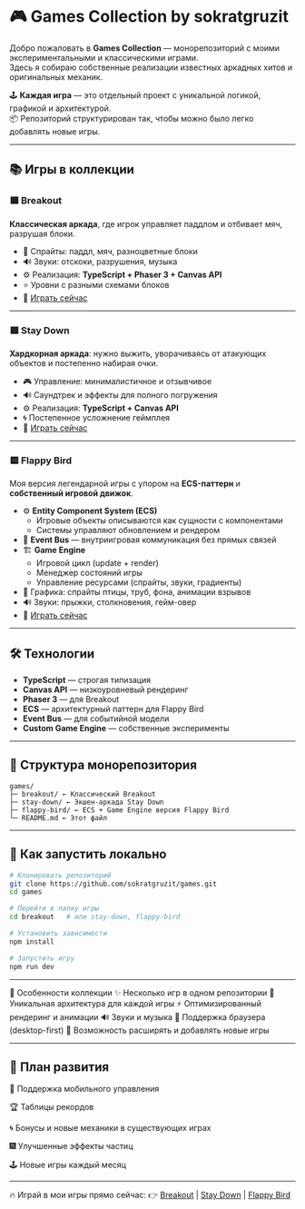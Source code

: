 # 🎮 Games Collection by sokratgruzit

Добро пожаловать в **Games Collection** — монорепозиторий с моими экспериментальными и классическими играми.  
Здесь я собираю собственные реализации известных аркадных хитов и оригинальных механик.

🕹️ **Каждая игра** — это отдельный проект с уникальной логикой, графикой и архитектурой.  
📦 Репозиторий структурирован так, чтобы можно было легко добавлять новые игры.

---

## 📚 Игры в коллекции

### 🟩 Breakout

**Классическая аркада**, где игрок управляет паддлом и отбивает мяч, разрушая блоки.

- 🎨 Спрайты: паддл, мяч, разноцветные блоки
- 🔊 Звуки: отскоки, разрушения, музыка
- ⚙️ Реализация: **TypeScript + Phaser 3 + Canvas API**
- ⭐ Уровни с разными схемами блоков
- 🚀 [Играть сейчас](https://sokratgruzit.github.io/games/breakout)

---

### 🟥 Stay Down

**Хардкорная аркада**: нужно выжить, уворачиваясь от атакующих объектов и постепенно набирая очки.

- 🎮 Управление: минималистичное и отзывчивое
- 🔊 Саундтрек и эффекты для полного погружения
- ⚙️ Реализация: **TypeScript + Canvas API**
- 🌀 Постепенное усложнение геймплея
- 🚀 [Играть сейчас](https://sokratgruzit.github.io/games/stay-down)

---

### 🟨 Flappy Bird

Моя версия легендарной игры с упором на **ECS-паттерн** и **собственный игровой движок**.

- ⚙️ **Entity Component System (ECS)**
  - Игровые объекты описываются как сущности с компонентами
  - Системы управляют обновлением и рендером
- 📨 **Event Bus** — внутриигровая коммуникация без прямых связей
- 🏗️ **Game Engine**
  - Игровой цикл (update + render)
  - Менеджер состояний игры
  - Управление ресурсами (спрайты, звуки, градиенты)
- 🎨 Графика: спрайты птицы, труб, фона, анимации взрывов
- 🔊 Звуки: прыжки, столкновения, гейм-овер
- 🚀 [Играть сейчас](https://sokratgruzit.github.io/games/flappy-bird)

---

## 🛠️ Технологии

- **TypeScript** — строгая типизация
- **Canvas API** — низкоуровневый рендеринг
- **Phaser 3** — для Breakout
- **ECS** — архитектурный паттерн для Flappy Bird
- **Event Bus** — для событийной модели
- **Custom Game Engine** — собственные эксперименты

---

## 📂 Структура монорепозитория

```
games/
├─ breakout/ ← Классический Breakout
├─ stay-down/ ← Экшен-аркада Stay Down
├─ flappy-bird/ ← ECS + Game Engine версия Flappy Bird
└─ README.md ← Этот файл
```

---

## 🚀 Как запустить локально

```bash
# Клонировать репозиторий
git clone https://github.com/sokratgruzit/games.git
cd games

# Перейти в папку игры
cd breakout   # или stay-down, flappy-bird

# Установить зависимости
npm install

# Запустить игру
npm run dev
```

---

🌟 Особенности коллекции
✨ Несколько игр в одном репозитории
🎨 Уникальная архитектура для каждой игры
⚡ Оптимизированный рендеринг и анимации
🔊 Звуки и музыка
📱 Поддержка браузера (desktop-first)
🧩 Возможность расширять и добавлять новые игры

---

## 🔮 План развития

📱 Поддержка мобильного управления

🏆 Таблицы рекордов

🌀 Бонусы и новые механики в существующих играх

🎆 Улучшенные эффекты частиц

🕹️ Новые игры каждый месяц

---

🔥 Играй в мои игры прямо сейчас:
👉 [Breakout](https://sokratgruzit.github.io/games/breakout) | [Stay Down](https://sokratgruzit.github.io/games/stay-down) | [Flappy Bird](https://sokratgruzit.github.io/games/flappy-bird)
